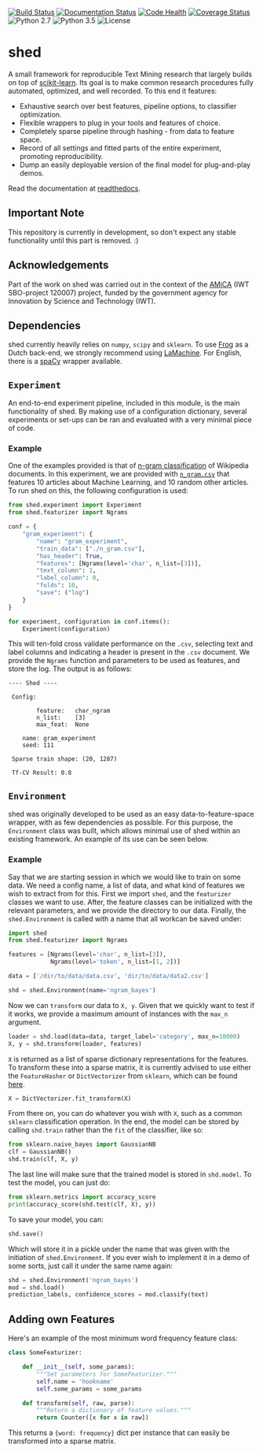 [![Build Status](https://travis-ci.org/cmry/shed.svg?branch=master)](https://travis-ci.org/cmry/shed)
[![Documentation Status](https://readthedocs.org/projects/shd/badge/?version=latest)](http://shd.readthedocs.org/en/latest/?badge=latest)
[![Code Health](https://landscape.io/github/cmry/shed/master/landscape.svg?style=flat)](https://landscape.io/github/cmry/shed/master)
[![Coverage Status](https://coveralls.io/repos/cmry/shed/badge.svg?branch=master&service=github)](https://coveralls.io/github/cmry/shed?branch=master)
![Python 2.7](https://img.shields.io/badge/python-2.7-blue.svg)
![Python 3.5](https://img.shields.io/badge/python-3.5-blue.svg)
![License](https://img.shields.io/pypi/l/Django.svg)

# shed
A small framework for reproducible Text Mining research that largely builds on top of [scikit-learn](http://scikit-learn.org/stable/). Its goal is to make common research procedures fully automated, optimized, and well recorded. To this end it features:

  - Exhaustive search over best features, pipeline options, to classifier optimization.
  - Flexible wrappers to plug in your tools and features of choice.
  - Completely sparse pipeline through hashing - from data to feature space.
  - Record of all settings and fitted parts of the entire experiment, promoting reproducibility.
  - Dump an easily deployable version of the final model for plug-and-play demos.

Read the documentation at [readthedocs](http://shd.readthedocs.org/).

## Important Note

This repository is currently in development, so don't expect any stable functionality until this part is removed. :)

## Acknowledgements

Part of the work on shed was carried out in the context of the [AMiCA](http://www.amicaproject.be/) (IWT SBO-project 120007) project, funded by the government agency for Innovation by Science and Technology (IWT).


## Dependencies

shed currently heavily relies on `numpy`, `scipy` and `sklearn`. To use
[Frog](https://languagemachines.github.io/frog/) as a Dutch back-end, we
strongly recommend using [LaMachine](https://proycon.github.io/LaMachine/). For
English, there is a [spaCy](https://spacy.io/) wrapper available.

## `Experiment`

An end-to-end experiment pipeline, included in this module, is the main functionality of shed. By making use of a configuration dictionary, several experiments or set-ups can be ran and evaluated with a very minimal piece of code.

### Example

One of the examples provided is that of [n-gram classification]('examples/n_gram.py') of Wikipedia documents. In this experiment, we are provided with [`n_gram.csv`]('examples/n_gram.csv') that features 10 articles about Machine Learning, and 10 random other articles. To run shed on this, the following configuration is used:

``` python
from shed.experiment import Experiment
from shed.featurizer import Ngrams

conf = {
    "gram_experiment": {
        "name": "gram_experiment",
        "train_data": ["./n_gram.csv"],
        "has_header": True,
        "features": [Ngrams(level='char', n_list=[3])],
        "text_column": 1,
        "label_column": 0,
        "folds": 10,
        "save": ("log")
    }
}

for experiment, configuration in conf.items():
    Experiment(configuration)
```

This will ten-fold cross validate performance on the `.csv`, selecting text and label columns and indicating a header is present in the `.csv` document. We provide the `Ngrams` function and parameters to be used as features, and store the log. The output is as follows:

``` text
---- Shed ----

 Config:

        feature:   char_ngram
        n_list:    [3]
        max_feat:  None

	name: gram_experiment
	seed: 111

 Sparse train shape: (20, 1287)

 Tf-CV Result: 0.8
```

## `Environment`

shed was originally developed to be used as an easy data-to-feature-space wrapper, with as few dependencies as possible. For this purpose, the `Environment` class was built, which allows minimal use of shed within an existing framework. An example of its use can be seen below.

### Example

Say that we are starting session in which we would like to train on some data. We need a config name, a list of data, and what kind of features we wish to extract from for this. First we import `shed`, and the `featurizer` classes we want to use. After, the feature classes can be initialized with the relevant parameters, and we provide the directory to our data. Finally, the `shed.Environment` is called with a name that all workcan be saved under:

``` python
import shed
from shed.featurizer import Ngrams

features = [Ngrams(level='char', n_list=[3]),
            Ngrams(level='token', n_list=[1, 2])]

data = ['/dir/to/data/data.csv', 'dir/to/data/data2.csv']

shd = shed.Environment(name='ngram_bayes')
```

Now we can `transform` our data to `X, y`. Given that we quickly want to test if it works, we provide a maximum amount of instances with the `max_n` argument.

``` python
loader = shd.load(data=data, target_label='category', max_n=10000)
X, y = shd.transform(loader, features)
```

`X` is returned as a list of sparse dictionary representations for the features. To transform these into a sparse matrix, it is currently advised to use either the `FeatureHasher` or `DictVectorizer` from `sklearn`, which can be found [here](scikit-learn.org/stable/modules/feature_extraction.html).

``` python
X = DictVectorizer.fit_transform(X)
```

From there on, you can do whatever you wish with `X`, such as a common `sklearn` classification operation. In the end, the model can be stored by calling `shd.train` rather than the `fit` of the classifier, like so:

``` python
from sklearn.naive_bayes import GaussianNB
clf = GaussianNB()
shd.train(clf, X, y)
```
The last line will make sure that the trained model is stored in `shd.model`. To test the model, you can just do:

``` python
from sklearn.metrics import accuracy_score
print(accuracy_score(shd.test(clf, X), y))
```

To save your model, you can:

``` python
shd.save()
```
Which will store it in a pickle under the name that was given with the initiation of `shed.Environment`. If you ever wish to implement it in a demo of some sorts, just call it under the same name again:

``` python
shd = shed.Environment('ngram_bayes')
mod = shd.load()
prediction_labels, confidence_scores = mod.classify(text)
```

## Adding own Features

Here's an example of the most minimum word frequency feature class:

``` python
class SomeFeaturizer:

    def __init__(self, some_params):
        """Set parameters for SomeFeaturizer."""
        self.name = 'hookname'
        self.some_params = some_params

    def transform(self, raw, parse):
        """Return a dictionary of feature values."""
        return Counter([x for x in raw])
```

This returns a `{word: frequency}` dict per instance that can easily be transformed into a sparse matrix.
